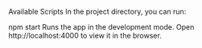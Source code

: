 Available Scripts
In the project directory, you can run:

npm start
Runs the app in the development mode.
Open http://localhost:4000 to view it in the browser.
